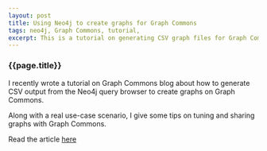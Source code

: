 ```yaml
---
layout: post
title: Using Neo4j to create graphs for Graph Commons
tags: neo4j, Graph Commons, tutorial,
excerpt: This is a tutorial on generating CSV graph files for Graph Commons with Neo4j
---
```


### {{page.title}}

I recently wrote a tutorial on Graph Commons blog about how to generate CSV output
from the Neo4j query browser to create graphs on Graph Commons.

Along with a real use-case scenario, I give some tips on tuning and sharing graphs with Graph Commons.

Read the article [here](http://blog.graphcommons.com/generate-graphs-for-gc-with-neo4j/)
